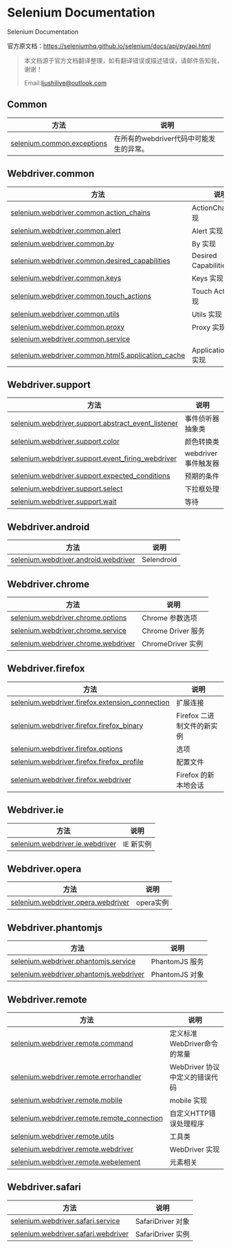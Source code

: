 # Selenium Documentation

Selenium Documentation

官方原文档：<https://seleniumhq.github.io/selenium/docs/api/py/api.html>

>本文档源于官方文档翻译整理，如有翻译错误或描述错误，请邮件告知我，谢谢！
>
>Email:<liushilive@outlook.com>

## Common

方法 | 说明
---|---
[selenium.common.exceptions](md/selenium/common/exceptions.html) | 在所有的webdriver代码中可能发生的异常。

## Webdriver.common

方法 | 说明
---|---
[selenium.webdriver.common.action_chains](md/selenium/webdriver/common/action_chains.html) | ActionChains 实现
[selenium.webdriver.common.alert](md/selenium/webdriver/common/alert.html) | Alert 实现
[selenium.webdriver.common.by](md/selenium/webdriver/common/by.html) | By 实现
[selenium.webdriver.common.desired_capabilities](md/selenium/webdriver/common/desired_capabilities.html) | Desired Capabilities 实现
[selenium.webdriver.common.keys](md/selenium/webdriver/common/keys.html) | Keys 实现
[selenium.webdriver.common.touch_actions](md/selenium/webdriver/common/touch_actions.html) | Touch Actions 实现
[selenium.webdriver.common.utils](md/selenium/webdriver/common/utils.html) | Utils 实现
[selenium.webdriver.common.proxy](md/selenium/webdriver/common/proxy.html) | Proxy 实现
[selenium.webdriver.common.service](md/selenium/webdriver/common/service.html) |
[selenium.webdriver.common.html5.application_cache](md/selenium/webdriver/common/html5/application_cache.html) | ApplicationCache 实现

## Webdriver.support

方法 | 说明
---|---
[selenium.webdriver.support.abstract_event_listener](md/selenium/webdriver/support/abstract_event_listener.html) | 事件侦听器抽象类
[selenium.webdriver.support.color](md/selenium/webdriver/support/color.html) | 颜色转换类
[selenium.webdriver.support.event_firing_webdriver](md/selenium/webdriver/support/event_firing_webdriver.html) | webdriver 事件触发器
[selenium.webdriver.support.expected_conditions](md/selenium/webdriver/support/expected_conditions.html) | 预期的条件
[selenium.webdriver.support.select](md/selenium/webdriver/support/select.html) | 下拉框处理
[selenium.webdriver.support.wait](md/selenium/webdriver/support/wait.html) | 等待

## Webdriver.android

方法 | 说明
---|---
[selenium.webdriver.android.webdriver](md/selenium/webdriver/android/webdriver.html) | Selendroid

## Webdriver.chrome

方法 | 说明
---|---
[selenium.webdriver.chrome.options](md/selenium/webdriver/chrome/options.html) | Chrome 参数选项
[selenium.webdriver.chrome.service](md/selenium/webdriver/chrome/service.html) | Chrome Driver 服务
[selenium.webdriver.chrome.webdriver](md/selenium/webdriver/chrome/webdriver.html) | ChromeDriver 实例

## Webdriver.firefox

方法 | 说明
---|---
[selenium.webdriver.firefox.extension_connection](md/selenium/webdriver/firefox/extension_connection.html) | 扩展连接
[selenium.webdriver.firefox.firefox_binary](md/selenium/webdriver/firefox/firefox_binary.html) | Firefox 二进制文件的新实例
[selenium.webdriver.firefox.options](md/selenium/webdriver/firefox/options.html) | 选项
[selenium.webdriver.firefox.firefox_profile](md/selenium/webdriver/firefox/firefox_profile.html) | 配置文件
[selenium.webdriver.firefox.webdriver](md/selenium/webdriver/firefox/webdriver.html) | Firefox 的新本地会话

## Webdriver.ie

方法 | 说明
---|---
[selenium.webdriver.ie.webdriver](md/selenium/webdriver/ie/webdriver.html) | IE 新实例

## Webdriver.opera

方法 | 说明
---|---
[selenium.webdriver.opera.webdriver](md/selenium/webdriver/opera/webdriver.html) | opera实例

## Webdriver.phantomjs

方法 | 说明
---|---
[selenium.webdriver.phantomjs.service](md/selenium/webdriver/phantomjs/service.html) | PhantomJS 服务
[selenium.webdriver.phantomjs.webdriver](md/selenium/webdriver/phantomjs/webdriver.html) | PhantomJS 对象

## Webdriver.remote

方法 | 说明
---|---
[selenium.webdriver.remote.command](md/selenium/webdriver/remote/command.html) | 定义标准WebDriver命令的常量
[selenium.webdriver.remote.errorhandler](md/selenium/webdriver/remote/errorhandler.html) | WebDriver 协议中定义的错误代码
[selenium.webdriver.remote.mobile](md/selenium/webdriver/remote/mobile.html) | mobile 实现
[selenium.webdriver.remote.remote_connection](md/selenium/webdriver/remote/remote_connection.html) | 自定义HTTP错误处理程序
[selenium.webdriver.remote.utils](md/selenium/webdriver/remote/utils.html) | 工具类
[selenium.webdriver.remote.webdriver](md/selenium/webdriver/remote/webdriver.html) | WebDriver 实现
[selenium.webdriver.remote.webelement](md/selenium/webdriver/remote/webelement.html) | 元素相关

## Webdriver.safari

方法 | 说明
---|---
[selenium.webdriver.safari.service](md/selenium/webdriver/safari/service.html) | SafariDriver 对象
[selenium.webdriver.safari.webdriver](md/selenium/webdriver/safari/webdriver.html) | SafariDriver 实例
